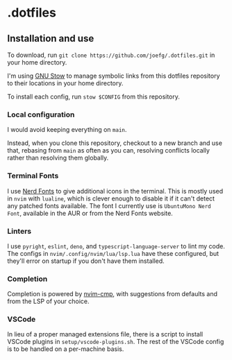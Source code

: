 # .dotfiles

## Installation and use

To download, run `git clone https://github.com/joefg/.dotfiles.git` in your home
directory.

I'm using [GNU Stow](https://www.gnu.org/software/stow/) to manage symbolic
links from this dotfiles repository to their locations in your home directory.

To install each config, run `stow $CONFIG` from this repository.

### Local configuration

I would avoid keeping everything on `main`.

Instead, when you clone this repository, checkout to a new branch and use that,
rebasing from `main` as often as you can, resolving conflicts locally rather
than resolving them globally.

### Terminal Fonts

I use [Nerd Fonts](https://www.nerdfonts.com/) to give additional icons in the
terminal. This is mostly used in `nvim` with `lualine`, which is clever enough
to disable it if it can't detect any patched fonts available. The font I
currently use is `UbuntuMono Nerd Font`, available in the AUR or from the Nerd
Fonts website.

### Linters

I use `pyright`, `eslint`, `deno`, and `typescript-language-server` to lint my
code. The configs in `nvim/.config/nvim/lua/lsp.lua` have these configured, but
they'll error on startup if you don't have them installed.

### Completion

Completion is powered by [nvim-cmp](https://github.com/hrsh7th/nvim-cmp), with
suggestions from defaults and from the LSP of your choice.

### VSCode

In lieu of a proper managed extensions file, there is a script to install VSCode
plugins in `setup/vscode-plugins.sh`. The rest of the VSCode config is to be
handled on a per-machine basis.

